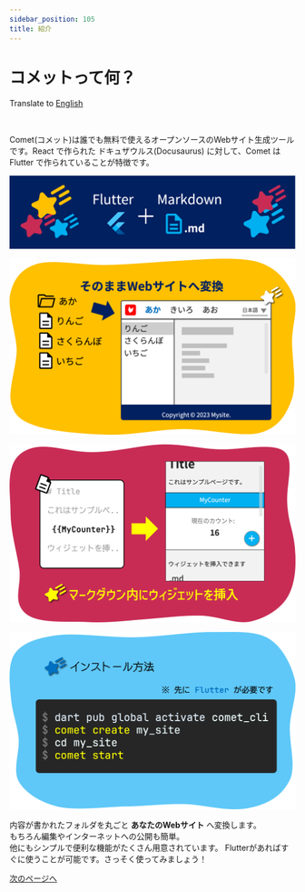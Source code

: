```yaml
---
sidebar_position: 105
title: 紹介
---
```


# コメットって何？

Translate to <a href="/docs/intro">English</a>

<br />

Comet(コメット)は誰でも無料で使えるオープンソースのWebサイト生成ツールです。React で作られた ドキュザウルス(Docusaurus) に対して、Comet は Flutter で作られていることが特徴です。

![image](/dev/flutter-and-markdown.png)

![image](/dev/pr-1-jp.png)

![image](/dev/pr-2-jp.png)

![image](/dev/pr-3-jp.png)

内容が書かれたフォルダを丸ごと **あなたのWebサイト** へ変換します。  
もちろん編集やインターネットへの公開も簡単。  
他にもシンプルで便利な機能がたくさん用意されています。
Flutterがあればすぐに使うことが可能です。さっそく使ってみましょう！

<a href="/docs-jp/start" class='linkbutton'>次のページへ</a>
